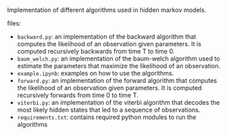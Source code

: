 Implementation of different algorithms used in hidden markov models. 

files: 
 - `backward.py`: an implementation of the backward algorithm that computes the likelihood of an observation given parameters. It is computed recursively backwards from time T to time 0.
 - `baum_welch.py`: an implementation of the baum-welch algorithm used to estimate the parameters that maximize the likelihood of an  observation. 
 - `example.ipynb`: examples on how to use the algorithms. 
 - `forward.py`:  an implementation of the forward algorithm that computes the likelihood of an observation given parameters. It is computed recursively forwards from time 0 to time T.
 - `viterbi.py`: an implementation of the viterbi algorithm that decodes the most likely hidden states that led to a sequence of observations. 
 - `requirements.txt`: contains required python modules to run the algorithms